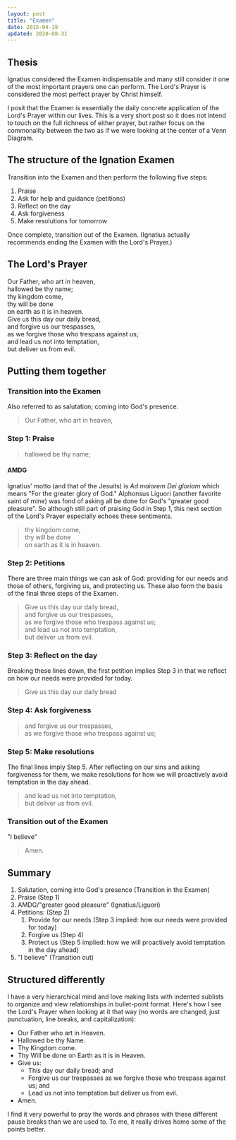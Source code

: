 ```yaml
---
layout: post
title: "Examen"
date: 2015-04-19
updated: 2020-08-31
---
```


## Thesis
Ignatius considered the Examen indispensable and many still consider it one of the most important prayers one can perform. The Lord's Prayer is considered the most perfect prayer by Christ himself.

I posit that the Examen is essentially the daily concrete application of the Lord's Prayer within our lives. This is a very short post so it does not intend to touch on the full richness of either prayer, but rather focus on the commonality between the two as if we were looking at the center of a Venn Diagram.

## The structure of the Ignation Examen
Transition into the Examen and then perform the following five steps:

  1. Praise
  2. Ask for help and guidance (petitions)
  3. Reflect on the day
  4. Ask forgiveness
  5. Make resolutions for tomorrow

Once complete, transition out of the Examen. (Ignatius actually recommends ending the Examen with the Lord's Prayer.)

## The Lord's Prayer
Our Father, who art in heaven,<br>
hallowed be thy name;<br>
thy kingdom come,<br>
thy will be done<br>
on earth as it is in heaven.<br>
Give us this day our daily bread,<br>
and forgive us our trespasses,<br>
as we forgive those who trespass against us;<br>
and lead us not into temptation,<br>
but deliver us from evil.<br>

## Putting them together

### Transition into the Examen
Also referred to as salutation; coming into God's presence.

>Our Father, who art in heaven,

### Step 1: Praise
>hallowed be thy name;

#### AMDG
Ignatius' motto (and that of the Jesuits) is _Ad maiorem Dei gloriam_ which means "For the greater glory of God." Alphonsus Liguori (another favorite saint of mine) was fond of asking all be done for God's "greater good pleasure". So although still part of praising God in Step 1, this next section of the Lord's Prayer especially echoes these sentiments.

>thy kingdom come,<br>
>thy will be done<br>
>on earth as it is in heaven.<br>

### Step 2: Petitions
There are three main things we can ask of God: providing for our needs and those of others, forgiving us, and protecting us. These also form the basis of the final three steps of the Examen.

>Give us this day our daily bread,<br>
>and forgive us our trespasses,<br>
>as we forgive those who trespass against us;<br>
>and lead us not into temptation,<br>
>but deliver us from evil.<br>

### Step 3: Reflect on the day
Breaking these lines down, the first petition implies Step 3 in that we reflect on how our needs were provided for today.

>Give us this day our daily bread

### Step 4: Ask forgiveness
>and forgive us our trespasses,<br>
>as we forgive those who trespass against us;<br>

### Step 5: Make resolutions
The final lines imply Step 5. After reflecting on our sins and asking forgiveness for them, we make resolutions for how we will proactively avoid temptation in the day ahead.

>and lead us not into temptation,<br>
>but deliver us from evil.<br>

### Transition out of the Examen
"I believe"

> Amen.

## Summary
  1. Salutation, coming into God's presence (Transition in the Examen)
  2. Praise (Step 1)
  3. AMDG/"greater good pleasure" (Ignatius/Liguori)
  4. Petitions: (Step 2)
     1. Provide for our needs (Step 3 implied: how our needs were provided for today)
     1. Forgive us (Step 4)
     1. Protect us (Step 5 implied: how we will proactively avoid temptation in the day ahead)
  5. "I believe" (Transition out)

## Structured differently
I have a very hierarchical mind and love making lists with indented sublists to organize and view relationships in bullet-point format. Here's how I see the Lord's Prayer when looking at it that way (no words are changed, just punctuation, line breaks, and capitalization):

  - Our Father who art in Heaven.
  - Hallowed be thy Name.
  - Thy Kingdom come.
  - Thy Will be done on Earth as it is in Heaven.
  - Give us:
    - This day our daily bread; and
    - Forgive us our trespasses as we forgive those who trespass against us; and
    - Lead us not into temptation but deliver us from evil.
  - Amen.

I find it very powerful to pray the words and phrases with these different pause breaks than we are used to. To me, it really drives home some of the points better.
